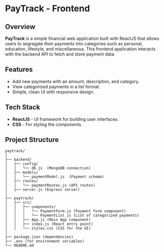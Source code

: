 # PayTrack - Frontend

## Overview

**PayTrack** is a simple financial web application built with ReactJS that allows users to segregate their payments into categories such as personal, education, lifestyle, and miscellaneous. This frontend application interacts with the backend API to fetch and store payment data.

## Features

- Add new payments with an amount, description, and category.
- View categorized payments in a list format.
- Simple, clean UI with responsive design.

## Tech Stack

- **ReactJS** - UI framework for building user interfaces.
- **CSS** - For styling the components.

## Project Structure

```
paytrack/
│
├── backend/
│   ├── config/
│   │   └── db.js  (MongoDB connection)
│   ├── models/
│   │   └── paymentModel.js  (Payment schema)
│   ├── routes/
│   │   └── paymentRoutes.js (API routes)
│   ├── server.js (Express server)
│
├── paytrack/
│   ├── src/
│   │   ├── components/
│   │   │   └── PaymentForm.js (Payment form component)
│   │   │   └── PaymentList.js (List of categorized payments)
│   │   ├── App.js (Main App component)
│   │   ├── index.js (React entry point)
│   │   └── styles.css (CSS for the UI)
│
├── package.json (dependencies)
├── .env (for environment variables)
└── README.md


